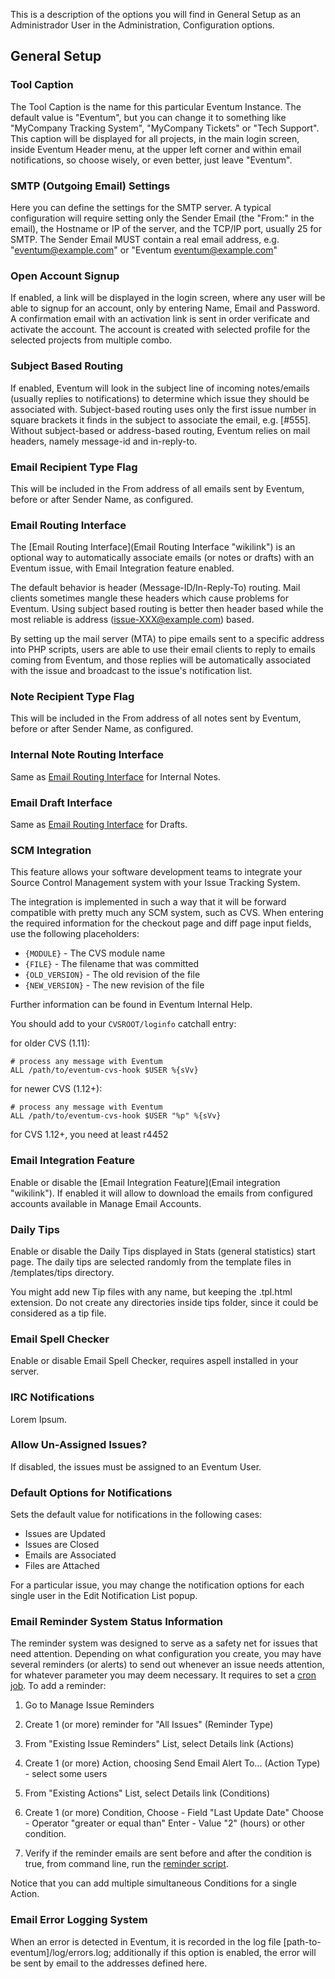 This is a description of the options you will find in General Setup as an Administrador User in the Administration, Configuration options.

General Setup
-------------

### Tool Caption

The Tool Caption is the name for this particular Eventum Instance. The default value is "Eventum", but you can change it to something like "MyCompany Tracking System", "MyCompany Tickets" or "Tech Support". This caption will be displayed for all projects, in the main login screen, inside Eventum Header menu, at the upper left corner and within email notifications, so choose wisely, or even better, just leave "Eventum".

### SMTP (Outgoing Email) Settings

Here you can define the settings for the SMTP server. A typical configuration will require setting only the Sender Email (the "From:" in the email), the Hostname or IP of the server, and the TCP/IP port, usually 25 for SMTP. The Sender Email MUST contain a real email address, e.g. "eventum@example.com" or "Eventum <eventum@example.com>"

### Open Account Signup

If enabled, a link will be displayed in the login screen, where any user will be able to signup for an account, only by entering Name, Email and Password. A confirmation email with an activation link is sent in order verificate and activate the account. The account is created with selected profile for the selected projects from multiple combo.

### Subject Based Routing

If enabled, Eventum will look in the subject line of incoming notes/emails (usually replies to notifications) to determine which issue they should be associated with. Subject-based routing uses only the first issue number in square brackets it finds in the subject to associate the email, e.g. [\#555]. Without subject-based or address-based routing, Eventum relies on mail headers, namely message-id and in-reply-to.

### Email Recipient Type Flag

This will be included in the From address of all emails sent by Eventum, before or after Sender Name, as configured.

### Email Routing Interface

The [Email Routing Interface](Email Routing Interface "wikilink") is an optional way to automatically associate emails (or notes or drafts) with an Eventum issue, with Email Integration feature enabled.

The default behavior is header (Message-ID/In-Reply-To) routing. Mail clients sometimes mangle these headers which cause problems for Eventum. Using subject based routing is better then header based while the most reliable is address (issue-XXX@example.com) based.

By setting up the mail server (MTA) to pipe emails sent to a specific address into PHP scripts, users are able to use their email clients to reply to emails coming from Eventum, and those replies will be automatically associated with the issue and broadcast to the issue's notification list.

### Note Recipient Type Flag

This will be included in the From address of all notes sent by Eventum, before or after Sender Name, as configured.

### Internal Note Routing Interface

Same as [Email Routing Interface](General_Setup#Email_Routing_Interface "wikilink") for Internal Notes.

### Email Draft Interface

Same as [Email Routing Interface](General_Setup#Email_Routing_Interface "wikilink") for Drafts.

### SCM Integration

This feature allows your software development teams to integrate your Source Control Management system with your Issue Tracking System.

The integration is implemented in such a way that it will be forward compatible with pretty much any SCM system, such as CVS. When entering the required information for the checkout page and diff page input fields, use the following placeholders:

-   `{MODULE}` - The CVS module name
-   `{FILE}` - The filename that was committed
-   `{OLD_VERSION}` - The old revision of the file
-   `{NEW_VERSION}` - The new revision of the file

Further information can be found in Eventum Internal Help.

You should add to your `CVSROOT/loginfo` catchall entry:

for older CVS (1.11):

    # process any message with Eventum
    ALL /path/to/eventum-cvs-hook $USER %{sVv}

for newer CVS (1.12+):

    # process any message with Eventum
    ALL /path/to/eventum-cvs-hook $USER "%p" %{sVv}

for CVS 1.12+, you need at least r4452

### Email Integration Feature

Enable or disable the [Email Integration Feature](Email integration "wikilink"). If enabled it will allow to download the emails from configured accounts available in Manage Email Accounts.

### Daily Tips

Enable or disable the Daily Tips displayed in Stats (general statistics) start page. The daily tips are selected randomly from the template files in /templates/tips directory.

You might add new Tip files with any name, but keeping the .tpl.html extension. Do not create any directories inside tips folder, since it could be considered as a tip file.

### Email Spell Checker

Enable or disable Email Spell Checker, requires aspell installed in your server.

### IRC Notifications

Lorem Ipsum.

### Allow Un-Assigned Issues?

If disabled, the issues must be assigned to an Eventum User.

### Default Options for Notifications

Sets the default value for notifications in the following cases:

-   Issues are Updated
-   Issues are Closed
-   Emails are Associated
-   Files are Attached

For a particular issue, you may change the notification options for each single user in the Edit Notification List popup.

### Email Reminder System Status Information

The reminder system was designed to serve as a safety net for issues that need attention. Depending on what configuration you create, you may have several reminders (or alerts) to send out whenever an issue needs attention, for whatever parameter you may deem necessary. It requires to set a [cron job](Doing_a_fresh_install "wikilink"). To add a reminder:

1. Go to Manage Issue Reminders

2. Create 1 (or more) reminder for "All Issues" (Reminder Type)

3. From "Existing Issue Reminders" List, select Details link (Actions)

4. Create 1 (or more) Action, choosing Send Email Alert To... (Action Type) - select some users

5. From "Existing Actions" List, select Details link (Conditions)

6. Create 1 (or more) Condition, Choose - Field "Last Update Date" Choose - Operator "greater or equal than" Enter - Value "2" (hours) or other condition.

7. Verify if the reminder emails are sent before and after the condition is true, from command line, run the [reminder script](Doing_a_fresh_install#Reminder_System_.28misc.2Fcheck_reminders.php.29 "wikilink").

Notice that you can add multiple simultaneous Conditions for a single Action.

### Email Error Logging System

When an error is detected in Eventum, it is recorded in the log file [path-to-eventum]/log/errors.log; additionally if this option is enabled, the error will be sent by email to the addresses defined here.
